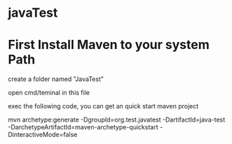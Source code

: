 # javaTest

# First Install Maven to your system Path

create a folder named "JavaTest"

open cmd/teminal in this file

exec the following code, you can get an quick start maven project

mvn archetype:generate -DgroupId=org.test.javatest -DartifactId=java-test -DarchetypeArtifactId=maven-archetype-quickstart -DinteractiveMode=false
